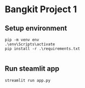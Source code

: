 # Bangkit Project 1

## Setup environment
```
pip -m venv env
.\env\Scripts\activate
pip install -r .\requirements.txt
 
```

## Run steamlit app
```
streamlit run app.py
```
